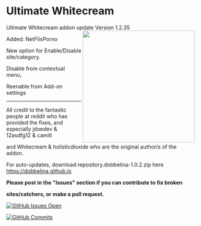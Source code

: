 # Ultimate Whitecream
Ultimate Whitecream addon update	Version 1.2.35
<img src="https://user-images.githubusercontent.com/46063764/66117262-87761100-e5d4-11e9-9b97-4f04f2ac1d08.png" width="300" align="right">

Added: NetFlixPorno

New option for Enable/Disable site/category.

Disable from contextual menu, 

Reenable from Add-on settings


---
All credit to the fantastic people at reddit who has provided the fixes, and especially jdoedev & 12asdfg12 & camilt


and Whitecream & holisticdioxide who are the original author/s of the addon.

For auto-updates, download repository.dobbelina-1.0.2.zip here https://dobbelina.github.io

**Please post in the "Issues" section if you can contribute to fix broken**

**sites/catchers, or make a pull request.**

[![GitHub Issues Open](https://github-basic-badges.herokuapp.com/issues/dobbelina/repository.dobbelina.svg)]()

[![GitHub Commits](https://github-basic-badges.herokuapp.com/commits/dobbelina/repository.dobbelina.svg)]()



